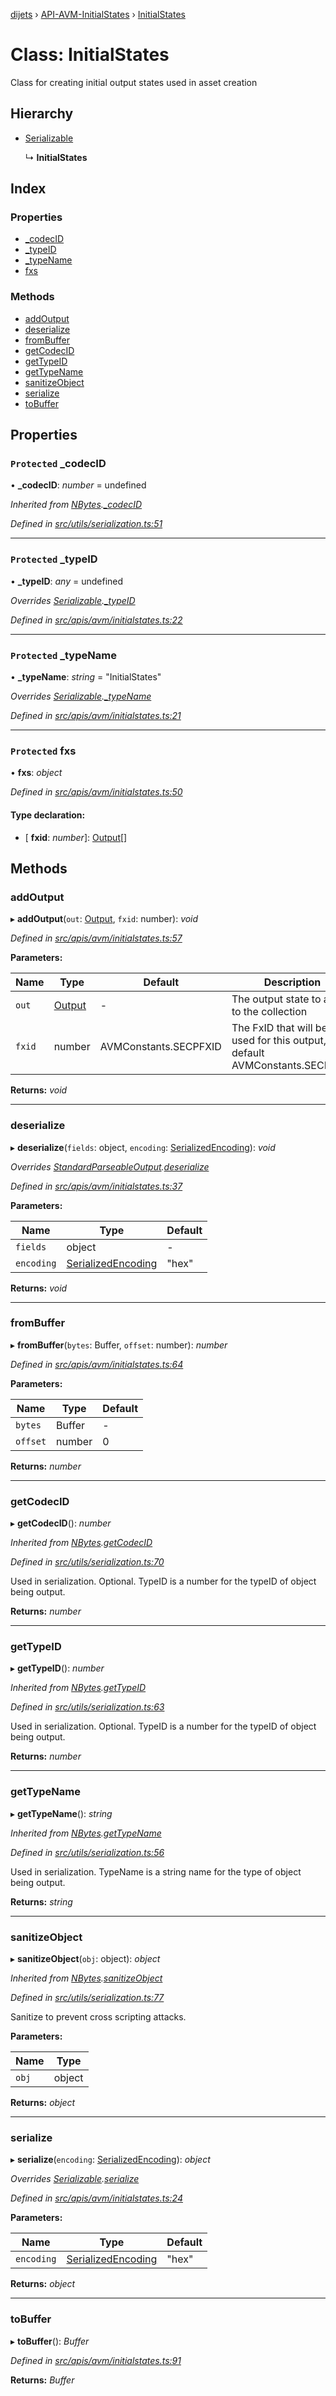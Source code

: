 [dijets](../README.md) › [API-AVM-InitialStates](../modules/api_avm_initialstates.md) › [InitialStates](api_avm_initialstates.initialstates.md)

# Class: InitialStates

Class for creating initial output states used in asset creation

## Hierarchy

* [Serializable](utils_serialization.serializable.md)

  ↳ **InitialStates**

## Index

### Properties

* [_codecID](api_avm_initialstates.initialstates.md#protected-_codecid)
* [_typeID](api_avm_initialstates.initialstates.md#protected-_typeid)
* [_typeName](api_avm_initialstates.initialstates.md#protected-_typename)
* [fxs](api_avm_initialstates.initialstates.md#protected-fxs)

### Methods

* [addOutput](api_avm_initialstates.initialstates.md#addoutput)
* [deserialize](api_avm_initialstates.initialstates.md#deserialize)
* [fromBuffer](api_avm_initialstates.initialstates.md#frombuffer)
* [getCodecID](api_avm_initialstates.initialstates.md#getcodecid)
* [getTypeID](api_avm_initialstates.initialstates.md#gettypeid)
* [getTypeName](api_avm_initialstates.initialstates.md#gettypename)
* [sanitizeObject](api_avm_initialstates.initialstates.md#sanitizeobject)
* [serialize](api_avm_initialstates.initialstates.md#serialize)
* [toBuffer](api_avm_initialstates.initialstates.md#tobuffer)

## Properties

### `Protected` _codecID

• **_codecID**: *number* = undefined

*Inherited from [NBytes](common_nbytes.nbytes.md).[_codecID](common_nbytes.nbytes.md#protected-_codecid)*

*Defined in [src/utils/serialization.ts:51](https://github.com/Dijets-Inc/dijetsjs/blob/master/src/utils/serialization.ts#L51)*

___

### `Protected` _typeID

• **_typeID**: *any* = undefined

*Overrides [Serializable](utils_serialization.serializable.md).[_typeID](utils_serialization.serializable.md#protected-_typeid)*

*Defined in [src/apis/avm/initialstates.ts:22](https://github.com/Dijets-Inc/dijetsjs/blob/master/src/apis/avm/initialstates.ts#L22)*

___

### `Protected` _typeName

• **_typeName**: *string* = "InitialStates"

*Overrides [Serializable](utils_serialization.serializable.md).[_typeName](utils_serialization.serializable.md#protected-_typename)*

*Defined in [src/apis/avm/initialstates.ts:21](https://github.com/Dijets-Inc/dijetsjs/blob/master/src/apis/avm/initialstates.ts#L21)*

___

### `Protected` fxs

• **fxs**: *object*

*Defined in [src/apis/avm/initialstates.ts:50](https://github.com/Dijets-Inc/dijetsjs/blob/master/src/apis/avm/initialstates.ts#L50)*

#### Type declaration:

* \[ **fxid**: *number*\]: [Output](common_output.output.md)[]

## Methods

###  addOutput

▸ **addOutput**(`out`: [Output](common_output.output.md), `fxid`: number): *void*

*Defined in [src/apis/avm/initialstates.ts:57](https://github.com/Dijets-Inc/dijetsjs/blob/master/src/apis/avm/initialstates.ts#L57)*

**Parameters:**

Name | Type | Default | Description |
------ | ------ | ------ | ------ |
`out` | [Output](common_output.output.md) | - | The output state to add to the collection |
`fxid` | number | AVMConstants.SECPFXID | The FxID that will be used for this output, default AVMConstants.SECPFXID  |

**Returns:** *void*

___

###  deserialize

▸ **deserialize**(`fields`: object, `encoding`: [SerializedEncoding](../modules/utils_serialization.md#serializedencoding)): *void*

*Overrides [StandardParseableOutput](common_output.standardparseableoutput.md).[deserialize](common_output.standardparseableoutput.md#deserialize)*

*Defined in [src/apis/avm/initialstates.ts:37](https://github.com/Dijets-Inc/dijetsjs/blob/master/src/apis/avm/initialstates.ts#L37)*

**Parameters:**

Name | Type | Default |
------ | ------ | ------ |
`fields` | object | - |
`encoding` | [SerializedEncoding](../modules/utils_serialization.md#serializedencoding) | "hex" |

**Returns:** *void*

___

###  fromBuffer

▸ **fromBuffer**(`bytes`: Buffer, `offset`: number): *number*

*Defined in [src/apis/avm/initialstates.ts:64](https://github.com/Dijets-Inc/dijetsjs/blob/master/src/apis/avm/initialstates.ts#L64)*

**Parameters:**

Name | Type | Default |
------ | ------ | ------ |
`bytes` | Buffer | - |
`offset` | number | 0 |

**Returns:** *number*

___

###  getCodecID

▸ **getCodecID**(): *number*

*Inherited from [NBytes](common_nbytes.nbytes.md).[getCodecID](common_nbytes.nbytes.md#getcodecid)*

*Defined in [src/utils/serialization.ts:70](https://github.com/Dijets-Inc/dijetsjs/blob/master/src/utils/serialization.ts#L70)*

Used in serialization. Optional. TypeID is a number for the typeID of object being output.

**Returns:** *number*

___

###  getTypeID

▸ **getTypeID**(): *number*

*Inherited from [NBytes](common_nbytes.nbytes.md).[getTypeID](common_nbytes.nbytes.md#gettypeid)*

*Defined in [src/utils/serialization.ts:63](https://github.com/Dijets-Inc/dijetsjs/blob/master/src/utils/serialization.ts#L63)*

Used in serialization. Optional. TypeID is a number for the typeID of object being output.

**Returns:** *number*

___

###  getTypeName

▸ **getTypeName**(): *string*

*Inherited from [NBytes](common_nbytes.nbytes.md).[getTypeName](common_nbytes.nbytes.md#gettypename)*

*Defined in [src/utils/serialization.ts:56](https://github.com/Dijets-Inc/dijetsjs/blob/master/src/utils/serialization.ts#L56)*

Used in serialization. TypeName is a string name for the type of object being output.

**Returns:** *string*

___

###  sanitizeObject

▸ **sanitizeObject**(`obj`: object): *object*

*Inherited from [NBytes](common_nbytes.nbytes.md).[sanitizeObject](common_nbytes.nbytes.md#sanitizeobject)*

*Defined in [src/utils/serialization.ts:77](https://github.com/Dijets-Inc/dijetsjs/blob/master/src/utils/serialization.ts#L77)*

Sanitize to prevent cross scripting attacks.

**Parameters:**

Name | Type |
------ | ------ |
`obj` | object |

**Returns:** *object*

___

###  serialize

▸ **serialize**(`encoding`: [SerializedEncoding](../modules/utils_serialization.md#serializedencoding)): *object*

*Overrides [Serializable](utils_serialization.serializable.md).[serialize](utils_serialization.serializable.md#serialize)*

*Defined in [src/apis/avm/initialstates.ts:24](https://github.com/Dijets-Inc/dijetsjs/blob/master/src/apis/avm/initialstates.ts#L24)*

**Parameters:**

Name | Type | Default |
------ | ------ | ------ |
`encoding` | [SerializedEncoding](../modules/utils_serialization.md#serializedencoding) | "hex" |

**Returns:** *object*

___

###  toBuffer

▸ **toBuffer**(): *Buffer*

*Defined in [src/apis/avm/initialstates.ts:91](https://github.com/Dijets-Inc/dijetsjs/blob/master/src/apis/avm/initialstates.ts#L91)*

**Returns:** *Buffer*
